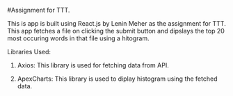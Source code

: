 #Assignment for TTT.

This is app is built using React.js by Lenin Meher as the assignment for TTT.
This app fetches a file on clicking the submit button and dipslays the top 20 most occuring words in that file using a hitogram.

Libraries Used:

1. Axios: This library is used for fetching data from API.

2. ApexCharts: This library is used to diplay histogram using the fetched data.
